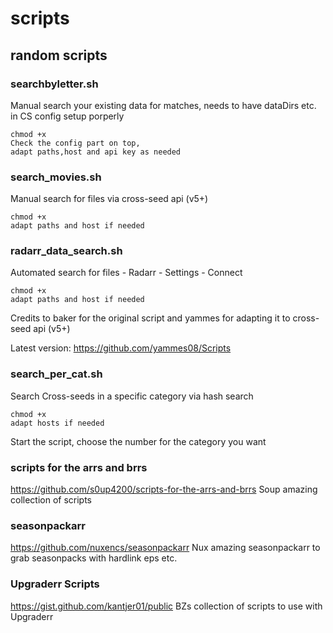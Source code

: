 # scripts
## random scripts

### searchbyletter.sh
Manual search your existing data for matches, needs to have dataDirs etc. in CS config setup porperly
```
chmod +x 
Check the config part on top,
adapt paths,host and api key as needed
```
### search_movies.sh
Manual search for files via cross-seed api (v5+)
```
chmod +x 
adapt paths and host if needed
```
### radarr_data_search.sh 
Automated search for files - Radarr - Settings - Connect
```
chmod +x 
adapt paths and host if needed
```
Credits to baker for the original script and yammes for adapting it to cross-seed api (v5+)

Latest version: https://github.com/yammes08/Scripts

### search_per_cat.sh
Search Cross-seeds in a specific category via hash search
```
chmod +x 
adapt hosts if needed
```
Start the script, choose the number for the category you want

### scripts for the arrs and brrs
https://github.com/s0up4200/scripts-for-the-arrs-and-brrs
Soup amazing collection of scripts

### seasonpackarr
https://github.com/nuxencs/seasonpackarr
Nux amazing seasonpackarr to grab seasonpacks with hardlink eps etc.

### Upgraderr Scripts
https://gist.github.com/kantjer01/public
BZs collection of scripts to use with Upgraderr
